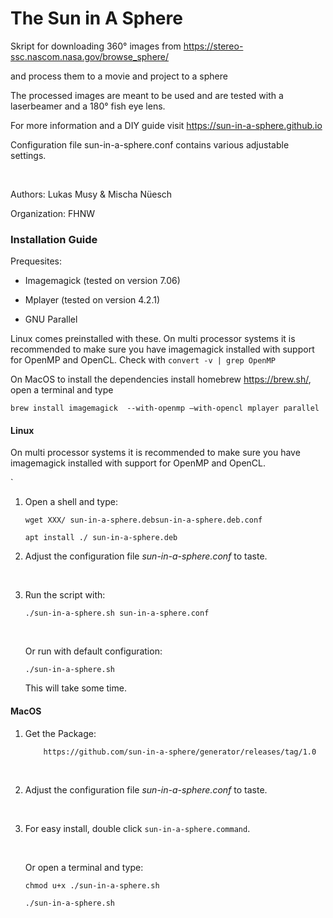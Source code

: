 

# **The Sun in A Sphere**



Skript for downloading 360° images from https://stereo-ssc.nascom.nasa.gov/browse_sphere/

and process them to a movie and project to a sphere

The processed images are meant to be used and are tested with a laserbeamer and  a 180° fish eye lens.

For more information and a DIY guide visit  https://sun-in-a-sphere.github.io

Configuration file sun-in-a-sphere.conf contains various adjustable settings.

​    

Authors: Lukas Musy & Mischa Nüesch

Organization: FHNW



### Installation Guide



Prequesites:

- Imagemagick (tested on version 7.06)

- Mplayer (tested on version 4.2.1)

- GNU Parallel

Linux comes preinstalled with these. On multi processor systems it is recommended to make sure you have imagemagick installed with support for OpenMP and OpenCL. Check with `convert -v | grep OpenMP`

On MacOS to install the dependencies install homebrew https://brew.sh/, open a terminal and type

`brew install imagemagick  --with-openmp –with-opencl mplayer parallel`



#### Linux

On multi processor systems it is recommended to make sure you have imagemagick installed with support for OpenMP and OpenCL.

`

1. Open a shell and type:

   ``wget XXX/ sun-in-a-sphere.debsun-in-a-sphere.deb.conf ``

   ``apt install ./ sun-in-a-sphere.deb``



2. Adjust the configuration file *sun-in-a-sphere.conf*  to taste. 

   ​

3. Run the script with:

    `./sun-in-a-sphere.sh sun-in-a-sphere.conf`

   ​

   Or run with default configuration:

    `./sun-in-a-sphere.sh`

   This will take some time.



#### MacOS

1. Get the Package:

   `	https://github.com/sun-in-a-sphere/generator/releases/tag/1.0`

   ​

2. Adjust the configuration file *sun-in-a-sphere.conf*  to taste. 

   ​

3. For easy install, double click  `sun-in-a-sphere.command`.

   ​

   Or open a terminal and type:

   `chmod u+x ./sun-in-a-sphere.sh`

   `./sun-in-a-sphere.sh`
